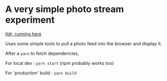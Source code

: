 # A very simple photo stream experiment

[tldr; running here](https://notmodified.github.io/photo-experiment/)

Uses some simple tools to pull a photo feed into the browser and display it.

After a `yarn` to fetch dependencies,

For local dev :
`yarn start` (npm probably works too)

For 'production' build :
`yarn build`
